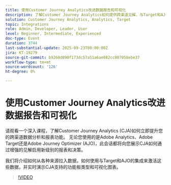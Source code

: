 ```yaml
---
title: 使用Customer Journey Analytics改进数据报告和可视化
description: 了解Customer Journey Analytics如何提供跨渠道见解、与Target和AJO集成，以及提供高级功能板以供做出更明智的决策。
solution: Customer Journey Analytics, Analytics, Target
topic: Integrations
role: Admin, Developer, Leader, User
level: Beginner, Intermediate, Experienced
doc-type: Event
duration: 3744
last-substantial-update: 2025-09-23T00:00:00Z
jira: KT-19279
source-git-commit: b9260d090f173dc57a51a6ae082cc007058ebe37
workflow-type: tm+mt
source-wordcount: '126'
ht-degree: 0%

---
```



# 使用Customer Journey Analytics改进数据报告和可视化

请观看一个深入课程，了解Customer Journey Analytics (CJA)如何立即提升您的跨渠道数据分析和报表功能。 无论您使用的是Adobe Analytics、Adobe Target还是Adobe Journey Optimizer (AJO)，此会话都将向您展示CJA如何通过增强的见解启用新级别的报表和决策。

我们将介绍如何从各种来源拉入数据，如何使用与Target和AJO的集成来激活这些数据，并实时演示CJA支持的功能板类型和可视化图表。

>[!VIDEO](https://video.tv.adobe.com/v/3475187/?learn=on&enablevpops)
